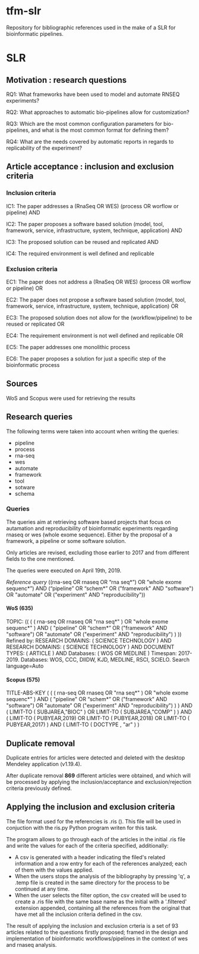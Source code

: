 # tfm-slr
Repository for bibliographic references used in the make of a SLR for bioinformatic pipelines.


# SLR
## Motivation : research questions  
RQ1: What frameworks have been used to model and automate RNSEQ experiments?

RQ2: What approaches to automatic bio-pipelines allow for customization?

RQ3: Which are the most common configuration parameters for bio-pipelines, and what is the 
most common format for defining them?

RQ4: What are the needs covered by automatic reports in regards to replicability of the 
experiment?

## Article acceptance : inclusion and exclusion criteria
### Inclusion criteria
IC1: The paper addresses a (RnaSeq OR WES) (process OR worflow or pipeline) AND

IC2: The paper proposes a software based solution (model, tool, framework, service, 
infrastructure, system, technique, application) AND

IC3: The proposed solution can be reused and replicated AND

IC4: The required environment is well defined and replicable 

### Exclusion criteria
EC1: The paper does not address a (RnaSeq OR WES) (process OR worflow or pipeline) OR

EC2: The paper does not propose a software based solution (model, tool, framework, service, 
infrastructure, system, technique, application) OR

EC3: The proposed solution does not allow for the (workflow/pipeline) to be reused or replicated OR

EC4: The requirement environment is not well defined and replicable OR

EC5: The paper addresses one monolithic process

EC6: The paper proposes a solution for just a specific step of the bioinformatic process

## Sources
WoS and Scopus were used for retrieving the results

## Research queries
The following terms were taken into account when writing the queries:

+ pipeline
+ process
+ rna-seq
+ wes
+ automate
+ framework
+ tool
+ sotware
+ schema

### Queries
The queries aim at retrieving software based projects that focus on autamation and reproducibility of bioinformatic experiments regarding rnaseq or wes (whole exome sequence). Either by the proposal of a framework, a pipeline or some software solution.

Only articles are revised, excluding those earlier to 2017 and from different fields to the one mentioned.

The queries were executed on April 19th, 2019.

_Reference query_
((rna-seq OR rnaseq OR “rna seq*”) OR ”whole exome sequenc*”) AND (“pipeline” OR “schem*” OR ("framework" AND "software") OR "automate" OR ("experiment" AND "reproducibility"))

#### WoS (635)
TOPIC: (( ( ( rna-seq OR rnaseq OR "rna seq*" ) OR "whole exome sequenc*" ) AND ( "pipeline" OR “schem*” OR ("framework" AND "software") OR "automate" OR ("experiment" AND "reproducibility") ) ))
Refined by: RESEARCH DOMAINS: ( SCIENCE TECHNOLOGY ) AND RESEARCH DOMAINS: ( SCIENCE TECHNOLOGY ) AND DOCUMENT TYPES: ( ARTICLE ) AND Databases: ( WOS OR MEDLINE )
Timespan: 2017-2019. Databases:  WOS, CCC, DIIDW, KJD, MEDLINE, RSCI, SCIELO.
Search language=Auto  

#### Scopus (575)
TITLE-ABS-KEY ( ( ( rna-seq OR rnaseq OR "rna seq*" ) OR "whole exome sequenc*" ) 
AND ( "pipeline" OR “schem*”
    OR ("framework" AND "software") 
OR "automate" 
OR ("experiment" AND "reproducibility") ) ) 
AND ( LIMIT-TO ( SUBJAREA,"BIOC" ) 
OR LIMIT-TO ( SUBJAREA,"COMP" ) ) 
AND ( LIMIT-TO ( PUBYEAR,2019) 
OR LIMIT-TO ( PUBYEAR,2018) 
OR LIMIT-TO ( PUBYEAR,2017) )
AND  ( LIMIT-TO ( DOCTYPE ,  "ar" ) ) 

## Duplicate removal
Duplicate entries for articles were detected and deleted with the desktop Mendeley application (v1.19.4).

After duplicate removal __869__ different articles were obtained, and which will be processed by applying the inclusion/acceptance and 
exclusion/rejection criteria previously defined. 

## Applying the inclusion and exclusion criteria
The file format used for the referencies is .ris (). This file will be used in conjuction with the
ris.py Python program writen for this task.

The program allows to go through each of the articles in the initial .ris file and write the values
for each of the criteria specified, additionally:
* A csv is generated with a header indicating the filed's related information and a row entry for
	each of the references analyzed; each of them with the values applied.
* When the users stops the analysis of the bibliography by pressing 'q', a .temp file is created
	in the same directory for the process to be continued at any time.
* When the user selects the filter option, the csv created will be used to create a .ris file with
	the same base name as the initial with a '.filtered' extension appended, containing all the
	references from the original that have met all the inclusion criteria defined in the csv.

The result of applying the inclusion and exclusion crteria is a set of 93 articles related to the questions firstly
proposed; framed in the design and implementation of bioinformatic workflows/pipelines in the context
of wes and rnaseq analysis.
